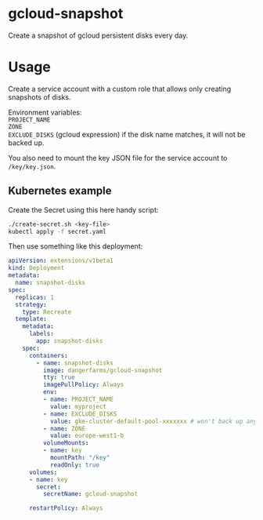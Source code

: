 # gcloud-snapshot

Create a snapshot of gcloud persistent disks every day.

# Usage

Create a service account with a custom role that allows only creating snapshots of disks.

Environment variables:  
`PROJECT_NAME`  
`ZONE`  
`EXCLUDE_DISKS` (gcloud expression) if the disk name matches, it will not be backed up.

You also need to mount the key JSON file for the service account to `/key/key.json`.

## Kubernetes example

Create the Secret using this here handy script:

```bash
./create-secret.sh <key-file>
kubectl apply -f secret.yaml
```

Then use something like this deployment:
```yaml
apiVersion: extensions/v1beta1
kind: Deployment
metadata:
  name: snapshot-disks
spec:
  replicas: 1
  strategy:
    type: Recreate
  template:
    metadata:
      labels:
        app: snapshot-disks
    spec:
      containers:
        - name: snapshot-disks
          image: dangerfarms/gcloud-snapshot
          tty: true
          imagePullPolicy: Always
          env:
          - name: PROJECT_NAME
            value: myproject
          - name: EXCLUDE_DISKS
            value: gke-cluster-default-pool-xxxxxxx # won't back up any nodes' disks
          - name: ZONE
            value: europe-west1-b
          volumeMounts:
          - name: key
            mountPath: "/key"
            readOnly: true
      volumes:
      - name: key
        secret:
          secretName: gcloud-snapshot

      restartPolicy: Always
```